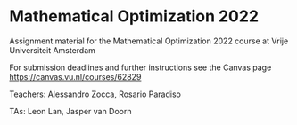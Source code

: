 # Mathematical Optimization 2022

Assignment material for the Mathematical Optimization 2022 course at Vrije Universiteit Amsterdam

For submission deadlines and further instructions see the Canvas page https://canvas.vu.nl/courses/62829

Teachers: Alessandro Zocca, Rosario Paradiso

TAs: Leon Lan, Jasper van Doorn
